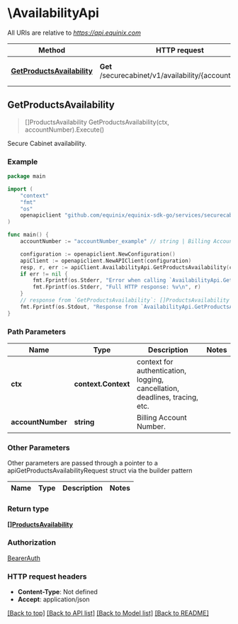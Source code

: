 # \AvailabilityApi

All URIs are relative to *https://api.equinix.com*

Method | HTTP request | Description
------------- | ------------- | -------------
[**GetProductsAvailability**](AvailabilityApi.md#GetProductsAvailability) | **Get** /securecabinet/v1/availability/{accountNumber} | Secure Cabinet availability.



## GetProductsAvailability

> []ProductsAvailability GetProductsAvailability(ctx, accountNumber).Execute()

Secure Cabinet availability.



### Example

```go
package main

import (
	"context"
	"fmt"
	"os"
	openapiclient "github.com/equinix/equinix-sdk-go/services/securecabinetv1"
)

func main() {
	accountNumber := "accountNumber_example" // string | Billing Account Number.

	configuration := openapiclient.NewConfiguration()
	apiClient := openapiclient.NewAPIClient(configuration)
	resp, r, err := apiClient.AvailabilityApi.GetProductsAvailability(context.Background(), accountNumber).Execute()
	if err != nil {
		fmt.Fprintf(os.Stderr, "Error when calling `AvailabilityApi.GetProductsAvailability``: %v\n", err)
		fmt.Fprintf(os.Stderr, "Full HTTP response: %v\n", r)
	}
	// response from `GetProductsAvailability`: []ProductsAvailability
	fmt.Fprintf(os.Stdout, "Response from `AvailabilityApi.GetProductsAvailability`: %v\n", resp)
}
```

### Path Parameters


Name | Type | Description  | Notes
------------- | ------------- | ------------- | -------------
**ctx** | **context.Context** | context for authentication, logging, cancellation, deadlines, tracing, etc.
**accountNumber** | **string** | Billing Account Number. | 

### Other Parameters

Other parameters are passed through a pointer to a apiGetProductsAvailabilityRequest struct via the builder pattern


Name | Type | Description  | Notes
------------- | ------------- | ------------- | -------------


### Return type

[**[]ProductsAvailability**](ProductsAvailability.md)

### Authorization

[BearerAuth](../README.md#BearerAuth)

### HTTP request headers

- **Content-Type**: Not defined
- **Accept**: application/json

[[Back to top]](#) [[Back to API list]](../README.md#documentation-for-api-endpoints)
[[Back to Model list]](../README.md#documentation-for-models)
[[Back to README]](../README.md)

